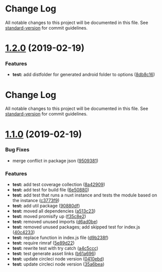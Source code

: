 # Change Log

All notable changes to this project will be documented in this file. See [standard-version](https://github.com/conventional-changelog/standard-version) for commit guidelines.

# [1.2.0](https://github.com/voorhoede-labs/nuxt-twa-module/compare/v1.1.0...v1.2.0) (2019-02-19)


### Features

* **test:** add distfolder for generated android folder to options ([8db8c16](https://github.com/voorhoede-labs/nuxt-twa-module/commit/8db8c16))



# Change Log

All notable changes to this project will be documented in this file. See [standard-version](https://github.com/conventional-changelog/standard-version) for commit guidelines.

# [1.1.0](https://github.com/voorhoede-labs/nuxt-twa-module/compare/v0.0.11...v1.1.0) (2019-02-19)


### Bug Fixes

* merge conflict in package json ([9509381](https://github.com/voorhoede-labs/nuxt-twa-module/commit/9509381))


### Features

* **test:** add test coverage collection ([8a42909](https://github.com/voorhoede-labs/nuxt-twa-module/commit/8a42909))
* **test:** add test for build file ([6e50880](https://github.com/voorhoede-labs/nuxt-twa-module/commit/6e50880))
* **test:** add test that runs a nuxt instance and tests the module based on the instance ([c3773f9](https://github.com/voorhoede-labs/nuxt-twa-module/commit/c3773f9))
* **test:** add util package ([90880df](https://github.com/voorhoede-labs/nuxt-twa-module/commit/90880df))
* **test:** moved all dependencies ([a513c23](https://github.com/voorhoede-labs/nuxt-twa-module/commit/a513c23))
* **test:** moved promisify up ([f35c8e2](https://github.com/voorhoede-labs/nuxt-twa-module/commit/f35c8e2))
* **test:** removed unused imports ([d6ad0be](https://github.com/voorhoede-labs/nuxt-twa-module/commit/d6ad0be))
* **test:** removed unused packages; add skipped test for index.js ([40c4233](https://github.com/voorhoede-labs/nuxt-twa-module/commit/40c4233))
* **test:** replace function in index.js file ([d9b238f](https://github.com/voorhoede-labs/nuxt-twa-module/commit/d9b238f))
* **test:** require rimraf ([5e89d22](https://github.com/voorhoede-labs/nuxt-twa-module/commit/5e89d22))
* **test:** rewrite test with try catch ([a4c5ccc](https://github.com/voorhoede-labs/nuxt-twa-module/commit/a4c5ccc))
* **test:** test generate asset links ([b61a696](https://github.com/voorhoede-labs/nuxt-twa-module/commit/b61a696))
* **test:** update circleci node version ([0410ebd](https://github.com/voorhoede-labs/nuxt-twa-module/commit/0410ebd))
* **test:** update circleci node version ([35a6bea](https://github.com/voorhoede-labs/nuxt-twa-module/commit/35a6bea))
